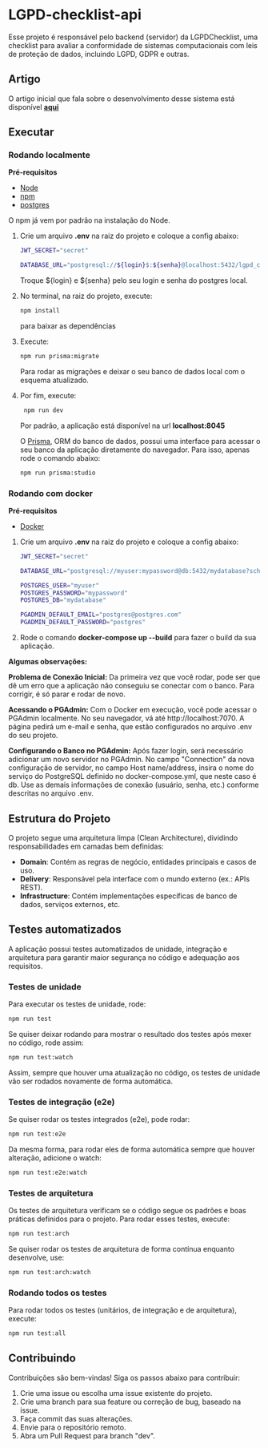 # LGPD-checklist-api

Esse projeto é responsável pelo backend (servidor) da LGPDChecklist, uma checklist para avaliar a conformidade de sistemas computacionais com leis de proteção de dados, incluindo LGPD, GDPR e outras.

## Artigo

O artigo inicial que fala sobre o desenvolvimento desse sistema está disponível **[aqui](https://sol.sbc.org.br/index.php/sbes/article/view/30416)**

## Executar

### Rodando localmente

**Pré-requisitos**

- [Node](https://nodejs.org/)
- [npm](https://www.npmjs.com/)
- [postgres](https://www.postgresql.org/)

O npm já vem por padrão na instalação do Node.

1. Crie um arquivo **.env** na raiz do projeto e coloque a config abaixo:
    ```sh
    JWT_SECRET="secret"

    DATABASE_URL="postgresql://${login}$:${senha}@localhost:5432/lgpd_checklist_local?schema=public"
    ```

    Troque ${login} e ${senha} pelo seu login e senha do postgres local.

2. No terminal, na raiz do projeto, execute:
    ```sh
    npm install
    ```
    para baixar as dependências

3. Execute:
    ```sh
    npm run prisma:migrate
    ```

    Para rodar as migrações e deixar o seu banco de dados local com o esquema atualizado.


4. Por fim, execute:
   
   ```sh
    npm run dev
    ```
    Por padrão, a aplicação está disponível na url **localhost:8045**

    O [Prisma](https://www.prisma.io/), ORM do banco de dados, possui uma interface para acessar o seu banco da aplicação diretamente do navegador. Para isso, apenas rode o comando abaixo:

      ```sh
      npm run prisma:studio
      ```

### Rodando com docker

**Pré-requisitos**

- [Docker](https://www.docker.com/)

1. Crie um arquivo **.env** na raiz do projeto e coloque a config abaixo:
    ```sh
    JWT_SECRET="secret"

    DATABASE_URL="postgresql://myuser:mypassword@db:5432/mydatabase?schema=public"

    POSTGRES_USER="myuser"
    POSTGRES_PASSWORD="mypassword"
    POSTGRES_DB="mydatabase"

    PGADMIN_DEFAULT_EMAIL="postgres@postgres.com"
    PGADMIN_DEFAULT_PASSWORD="postgres"
    ```

2. Rode o comando **docker-compose up --build** para fazer o build da sua aplicação.


**Algumas observações:**

**Problema de Conexão Inicial:** Da primeira vez que você rodar, pode ser que dê um erro que a aplicação não conseguiu se conectar com o banco. Para corrigir, é só parar e rodar de novo.

**Acessando o PGAdmin:** Com o Docker em execução, você pode acessar o PGAdmin localmente. No seu navegador, vá até http://localhost:7070. A página pedirá um e-mail e senha, que estão configurados no arquivo .env do seu projeto.

**Configurando o Banco no PGAdmin:** Após fazer login, será necessário adicionar um novo servidor no PGAdmin. No campo "Connection" da nova configuração de servidor, no campo Host name/address, insira o nome do serviço do PostgreSQL definido no docker-compose.yml, que neste caso é db. Use as demais informações de conexão (usuário, senha, etc.) conforme descritas no arquivo .env.

## Estrutura do Projeto

O projeto segue uma arquitetura limpa (Clean Architecture), dividindo responsabilidades em camadas bem definidas:

- **Domain**: Contém as regras de negócio, entidades principais e casos de uso.
- **Delivery**: Responsável pela interface com o mundo externo (ex.: APIs REST).
- **Infrastructure**: Contém implementações específicas de banco de dados, serviços externos, etc.

## Testes automatizados

A aplicação possui testes automatizados de unidade, integração e arquitetura para garantir maior segurança no código e adequação aos requisitos.

### Testes de unidade

Para executar os testes de unidade, rode:
```sh
npm run test
```

Se quiser deixar rodando para mostrar o resultado dos testes após mexer no código, rode assim:

```sh
npm run test:watch
```

Assim, sempre que houver uma atualização no código, os testes de unidade vão ser rodados novamente de forma automática.

### Testes de integração (e2e)

Se quiser rodar os testes integrados (e2e), pode rodar:

```sh
npm run test:e2e
```

Da mesma forma, para rodar eles de forma automática sempre que houver alteração, adicione o watch:

```sh
npm run test:e2e:watch
```

### Testes de arquitetura

Os testes de arquitetura verificam se o código segue os padrões e boas práticas definidos para o projeto. Para rodar esses testes, execute:

```sh
npm run test:arch
```

Se quiser rodar os testes de arquitetura de forma contínua enquanto desenvolve, use:

```sh
npm run test:arch:watch
```

### Rodando todos os testes

Para rodar todos os testes (unitários, de integração e de arquitetura), execute:

```sh
npm run test:all
```

## Contribuindo

Contribuições são bem-vindas! Siga os passos abaixo para contribuir:

1. Crie uma issue ou escolha uma issue existente do projeto.
1. Crie uma branch para sua feature ou correção de bug, baseado na issue.
2. Faça commit das suas alterações.
3. Envie para o repositório remoto.
4. Abra um Pull Request para branch "dev".
